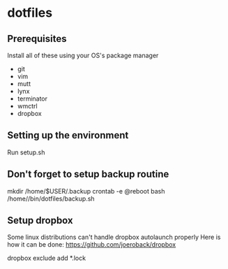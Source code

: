 dotfiles
========

## Prerequisites
Install all of these using your OS's package manager

* git
* vim
* mutt
* lynx
* terminator
* wmctrl
* dropbox

## Setting up the environment
Run setup.sh

## Don't forget to setup backup routine
mkdir /home/$USER/.backup
crontab -e
@reboot bash /home/<username>/bin/dotfiles/backup.sh

## Setup dropbox
Some linux distributions can't handle dropbox autolaunch properly
Here is how it can be done: https://github.com/joeroback/dropbox

dropbox exclude add *.lock
